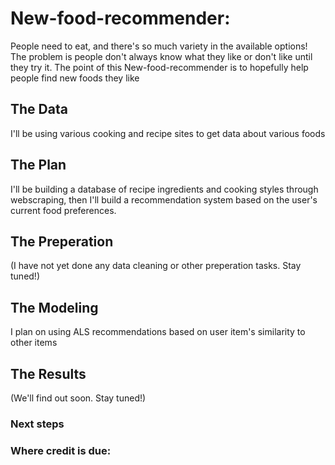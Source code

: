 # New-food-recommender:
People need to eat, and there's so much variety in the available options! The problem is people don't always know what they like or don't like until they try it. The point of this New-food-recommender is to hopefully help people find new foods they like

## The Data
I'll be using various cooking and recipe sites to get data about various foods

## The Plan
I'll be building a database of recipe ingredients and cooking styles through webscraping, then I'll build a recommendation system based on the user's current food preferences.

## The Preperation
(I have not yet done any data cleaning or other preperation tasks. Stay tuned!)

## The Modeling
I plan on using ALS recommendations based on user item's similarity to other items

## The Results
(We'll find out soon. Stay tuned!)

### Next steps


### Where credit is due:
